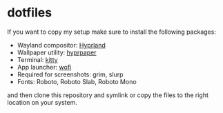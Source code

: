 # dotfiles
If you want to copy my setup make sure to install the following packages:
- Wayland compositor: [Hyprland](https://github.com/hyprwm/Hyprland)
- Wallpaper utility: [hyprpaper](https://github.com/hyprwm/hyprpaper)
- Terminal: [kitty](https://github.com/kovidgoyal/kitty)
- App launcher: [wofi](https://hg.sr.ht/~scoopta/wofi)
- Required for screenshots: grim, slurp
- Fonts: Roboto, Roboto Slab, Roboto Mono

and then clone this repository and symlink or copy the files to the right location on your system.
